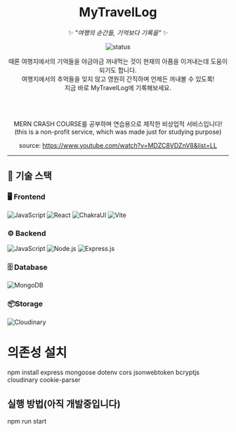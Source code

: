 <div align="center">

# **MyTravelLog**

✨ _"여행의 순간들, 기억보다 기록을"_ ✨

![status](https://img.shields.io/badge/STATUS-🚧_개발중-red?style=for-the-badge)

때론 여행지에서의 기억들을 야금야금 꺼내먹는 것이 현재의 아픔을 이겨내는데 도움이 되기도 합니다. </br>
여행지에서의 추억들을 잊지 않고 영원히 간직하며 언제든 꺼내볼 수 있도록! </br>
지금 바로 MyTravelLog에 기록해보세요.

</br>
</br>

MERN CRASH COURSE를 공부하며 연습용으로 제작한 비상업적 서비스입니다! </br>
(this is a non-profit service, which was made just for studying purpose)

source: https://www.youtube.com/watch?v=MDZC8VDZnV8&list=LL

</div>

---

## 🚀 기술 스택

### 🖥️ Frontend

![JavaScript](https://img.shields.io/badge/JavaScript-F7DF1E?style=for-the-badge&logo=javascript&logoColor=black)
![React](https://img.shields.io/badge/React-61DAFB?style=for-the-badge&logo=react&logoColor=white)
![ChakraUI](https://img.shields.io/badge/Chakra%20UI-319795?style=for-the-badge&logo=chakraui&logoColor=white)
![Vite](https://img.shields.io/badge/Vite-646CFF?style=for-the-badge&logo=vite&logoColor=white)

### ⚙️ Backend

![JavaScript](https://img.shields.io/badge/JavaScript-F7DF1E?style=for-the-badge&logo=javascript&logoColor=black)
![Node.js](https://img.shields.io/badge/Node.js-339933?style=for-the-badge&logo=node.js&logoColor=white)
![Express.js](https://img.shields.io/badge/Express.js-000000?style=for-the-badge&logo=express&logoColor=white)

### 🗄️ Database

![MongoDB](https://img.shields.io/badge/MongoDB-47A248?style=for-the-badge&logo=mongodb&logoColor=white)

### 📦Storage

![Cloudinary](https://img.shields.io/badge/Cloudinary-3448C5?style=for-the-badge&logo=cloudinary&logoColor=white)

# 의존성 설치

npm install express mongoose dotenv cors jsonwebtoken bcryptjs cloudinary cookie-parser

## 실행 방법(아직 개발중입니다)

npm run start
